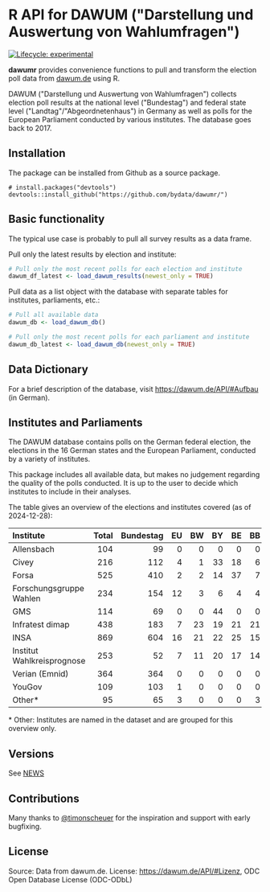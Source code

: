 # R API for DAWUM ("Darstellung und Auswertung von Wahlumfragen")

<!-- badges: start -->

[![Lifecycle: experimental](https://img.shields.io/badge/lifecycle-experimental-orange.svg)](https://lifecycle.r-lib.org/articles/stages.html#experimental)

<!-- badges: end -->

**dawumr** provides convenience functions to pull and transform the election poll data from [dawum.de](https://dawum.de/) using R.

DAWUM ("Darstellung und Auswertung von Wahlumfragen") collects election poll results at the national level ("Bundestag") and federal state level ("Landtag"/"Abgeordnetenhaus") in Germany as well as polls for the European Parliament conducted by various institutes. The database goes back to 2017.

## Installation

The package can be installed from Github as a source package.

```{r}
# install.packages("devtools")
devtools::install_github("https://github.com/bydata/dawumr/")
```

## Basic functionality

The typical use case is probably to pull all survey results as a data frame.

Pull only the latest results by election and institute:

``` r
# Pull only the most recent polls for each election and institute
dawum_df_latest <- load_dawum_results(newest_only = TRUE)
```

Pull data as a list object with the database with separate tables for institutes, parliaments, etc.:

``` r
# Pull all available data
dawum_db <- load_dawum_db()

# Pull only the most recent polls for each parliament and institute
dawum_db_latest <- load_dawum_db(newest_only = TRUE)
```

## Data Dictionary

For a brief description of the database, visit <https://dawum.de/API/#Aufbau> (in German).

## Institutes and Parliaments

The DAWUM database contains polls on the German federal election, the elections in the 16 German states and the European Parliament, conducted by a variety of institutes.

This package includes all available data, but makes no judgement regarding the quality of the polls conducted. It is up to the user to decide which institutes to include in their analyses.

The table gives an overview of the elections and institutes covered (as of 2024-12-28):

| Institute                  | Total | Bundestag |  EU |  BW |  BY |  BE |  BB |  HB |  HH |  HE |  MV |  NI | NRW |  RP |  SL |  SN |  ST |  SH |  TH |
|:-----|---:|---:|---:|---:|---:|---:|---:|---:|---:|---:|---:|---:|---:|---:|---:|---:|---:|---:|---:|
| Allensbach                 |   104 |        99 |   0 |   0 |   0 |   0 |   0 |   0 |   0 |   0 |   0 |   5 |   0 |   0 |   0 |   0 |   0 |   0 |   0 |
| Civey                      |   216 |       112 |   4 |   1 |  33 |  18 |   6 |   0 |   4 |   7 |   1 |   4 |   6 |   1 |   0 |  12 |   1 |   1 |   5 |
| Forsa                      |   525 |       410 |   2 |   2 |  14 |  37 |   7 |   0 |   4 |   2 |  10 |  10 |  18 |   1 |   1 |   3 |   0 |   0 |   4 |
| Forschungsgruppe Wahlen    |   234 |       154 |  12 |   3 |   6 |   4 |   4 |   5 |   2 |  10 |   2 |   4 |   5 |   3 |   4 |   5 |   2 |   4 |   5 |
| GMS                        |   114 |        69 |   0 |   0 |  44 |   0 |   0 |   0 |   0 |   0 |   0 |   0 |   0 |   0 |   0 |   0 |   1 |   0 |   0 |
| Infratest dimap            |   438 |       183 |   7 |  23 |  19 |  21 |  21 |   8 |   8 |  15 |  12 |  13 |  25 |  30 |   9 |   9 |   6 |  12 |  17 |
| INSA                       |   869 |       604 |  16 |  21 |  22 |  25 |  15 |   5 |   2 |  13 |  13 |  14 |  14 |   9 |   7 |  18 |  13 |  11 |  47 |
| Institut Wahlkreisprognose |   253 |        52 |   7 |  11 |  20 |  17 |  14 |  12 |   4 |  22 |   7 |  16 |  14 |   8 |   9 |  13 |   5 |  12 |  10 |
| Verian (Emnid)             |   364 |       364 |   0 |   0 |   0 |   0 |   0 |   0 |   0 |   0 |   0 |   0 |   0 |   0 |   0 |   0 |   0 |   0 |   0 |
| YouGov                     |   109 |       103 |   1 |   0 |   0 |   0 |   0 |   0 |   0 |   0 |   0 |   0 |   5 |   0 |   0 |   0 |   0 |   0 |   0 |
| Other\*                    |    95 |        65 |   3 |   0 |   0 |   0 |   3 |   1 |  11 |   0 |   0 |   1 |   2 |   1 |   0 |   7 |   1 |   0 |   0 |

\* Other: Institutes are named in the dataset and are grouped for this overview only.

## Versions

See [NEWS](NEWS.md)

## Contributions

Many thanks to [\@timonscheuer](https://github.com/timonscheuer) for the inspiration and support with early bugfixing.

## License

Source: Data from dawum.de. License: <https://dawum.de/API/#Lizenz>, ODC Open Database License (ODC-ODbL)
